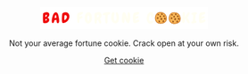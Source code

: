 <p align="center">
  <img src="./assets/images/bfc-dark.png" alt="bad fortune cookie" />
</p>
<p align="center">
Not your average fortune cookie. Crack open at your own risk.
</p>
<p align="center">
<a href="https://nvsco-10.github.io/bad-fortune-cookie/" target="_blank">
Get cookie
</a>
</p>




